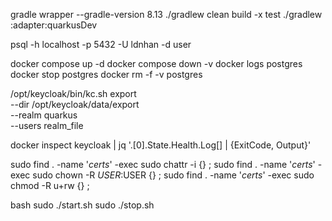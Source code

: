 gradle wrapper --gradle-version 8.13
./gradlew clean build -x test
./gradlew :adapter:quarkusDev

psql -h localhost -p 5432 -U ldnhan -d user

docker compose up -d
docker compose down -v
docker logs postgres
docker stop postgres
docker rm -f -v postgres

/opt/keycloak/bin/kc.sh export \
--dir /opt/keycloak/data/export \
--realm quarkus \
--users realm_file

docker inspect keycloak | jq '.[0].State.Health.Log[] | {ExitCode, Output}'

sudo find . -name '*certs*' -exec sudo chattr -i {} \;
sudo find . -name '*certs*' -exec sudo chown -R $USER:$USER {} \;
sudo find . -name '*certs*' -exec sudo chmod -R u+rw {} \;

bash
sudo ./start.sh
sudo ./stop.sh




